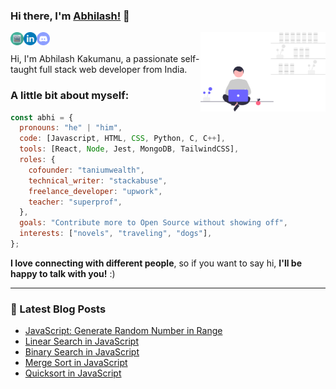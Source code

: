 ### Hi there, I'm [Abhilash!](https://abhilash-portfolio.netlify.app/) 👋

<img align="right" alt="A guy coding" width="200px" src= "https://raw.githubusercontent.com/abhilashkakumanu1/abhilashkakumanu1/master/assets/freelancer.svg"/>

<a href="https://abhilash-portfolio.netlify.app/">
  <img align="left" alt="Abhilash Kakumanu | Portfolio" width="21px" src= "https://raw.githubusercontent.com/abhilashkakumanu1/abhilashkakumanu1/master/assets/website.svg"/>
</a>
<a href="https://www.linkedin.com/in/abhilash1998/">
  <img align="left" alt="Abhilash Kakumanu | LinkedIn" width="21px" src= "https://raw.githubusercontent.com/abhilashkakumanu1/abhilashkakumanu1/master/assets/linkedin.svg"/>
</a>
<a href="https://discordapp.com/users/758980069908676638">
  <img align="left" alt="Abhilash Kakumanu | Discord" width="21px" src= "https://raw.githubusercontent.com/abhilashkakumanu1/abhilashkakumanu1/master/assets/discord.svg"/>
</a>

<br>
<br>
Hi, I'm Abhilash Kakumanu, a passionate self-taught full stack web developer from India.

### A little bit about myself:

```javascript
const abhi = {
  pronouns: "he" | "him",
  code: [Javascript, HTML, CSS, Python, C, C++],
  tools: [React, Node, Jest, MongoDB, TailwindCSS],
  roles: {
    cofounder: "taniumwealth",
    technical_writer: "stackabuse",
    freelance_developer: "upwork",
    teacher: "superprof",
  },
  goals: "Contribute more to Open Source without showing off",
  interests: ["novels", "traveling", "dogs"],
};
```

<b>I love connecting with different people</b>, so if you want to say hi, <b>I'll be happy to talk with you!</b> :)</em>

---

### 📕 Latest Blog Posts

<!-- BLOG-POST-LIST:START -->
- [JavaScript: Generate Random Number in Range](https://stackabuse.com/javascript-generate-random-number-in-range/)
- [Linear Search in JavaScript](https://stackabuse.com/linear-search-in-javascript/)
- [Binary Search in JavaScript](https://stackabuse.com/binary-search-in-javascript/)
- [Merge Sort in JavaScript](https://stackabuse.com/merge-sort-in-javascript/)
- [Quicksort in JavaScript](https://stackabuse.com/quicksort-in-javascript/)
<!-- BLOG-POST-LIST:END -->

